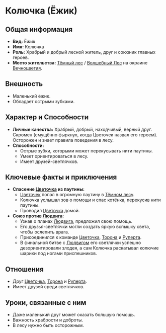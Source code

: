 # Колючка (Ёжик)

## Общая информация

- **Вид:** Ёжик
- **Имя:** Колючка
- **Роль:** Храбрый и добрый лесной житель, друг и союзник главных героев.
- **Место жительства:** [Тёмный лес](../../places/tyomniy_les_vechnotsvetie.md) / [Волшебный Лес](../../places/volshebniy_les.md) на окраине [Вечноцветия](../../places/vechnotsvetie_korolevstvo.md).

## Внешность

- Маленький ёжик.
- Обладает острыми зубками.

## Характер и Способности

- **Личные качества:** Храбрый, добрый, находчивый, верный друг. Скромен (смущённо фыркнул, когда Цветочек назвал его героем). Осторожен и знает правила поведения в лесу.
- **Способности:**
  - Острые зубки, которыми может перекусывать нити паутины.
  - Умеет ориентироваться в лесу.
  - Имеет друзей-светлячков.

## Ключевые факты и приключения

- **Спасение [Цветочка](../main_heroes/cvetochek.md) из паутины:**
  - [Цветочек](../main_heroes/cvetochek.md) попал в огромную паутину в [Тёмном лесу](../../places/tyomniy_les_vechnotsvetie.md).
  - Колючка услышал зов о помощи и спас котёнка, перекусив нити паутины.
  - Проводил [Цветочка](../main_heroes/cvetochek.md) домой.
- **Союз против [Людвига](../villains/ludvig.md):**
  - Узнав о планах [Людвига](../villains/ludvig.md), предложил свою помощь.
  - Его друзья-светлячки могли создать яркую вспышку света, чтобы ослепить врага.
  - Присоединился к команде [Цветочка](../main_heroes/cvetochek.md), [Торона](../main_heroes/toron.md) и [Руперта](../main_heroes/rupert.md).
  - В финальной битве с [Людвигом](../villains/ludvig.md) его светлячки успешно дезориентировали злодея, а сам Колючка раскатывал колючие шарики под ногами приспешников.

## Отношения

- Друг [Цветочка](../main_heroes/cvetochek.md), [Торона](../main_heroes/toron.md) и [Руперта](../main_heroes/rupert.md).
- Имеет друзей среди светлячков.

## Уроки, связанные с ним

- Даже маленький друг может оказать большую помощь.
- Важность храбрости и доброты.
- В лесу нужно быть осторожным.
